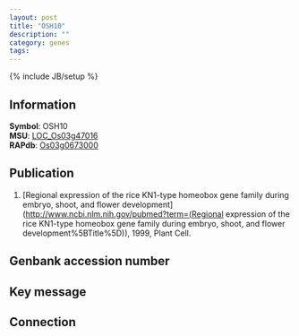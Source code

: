 ```yaml
---
layout: post
title: "OSH10"
description: ""
category: genes
tags: 
---
```

{% include JB/setup %}

## Information
__Symbol__: OSH10  
__MSU__: [LOC_Os03g47016](http://rice.plantbiology.msu.edu/cgi-bin/ORF_infopage.cgi?orf=LOC_Os03g47016)  
__RAPdb__: [Os03g0673000](http://rapdb.dna.affrc.go.jp/viewer/gbrowse_details/irgsp1?name=Os03g0673000)  

## Publication
1. [Regional expression of the rice KN1-type homeobox gene family during embryo, shoot, and flower development](http://www.ncbi.nlm.nih.gov/pubmed?term=(Regional expression of the rice KN1-type homeobox gene family during embryo, shoot, and flower development%5BTitle%5D)), 1999, Plant Cell.

## Genbank accession number

## Key message

## Connection


